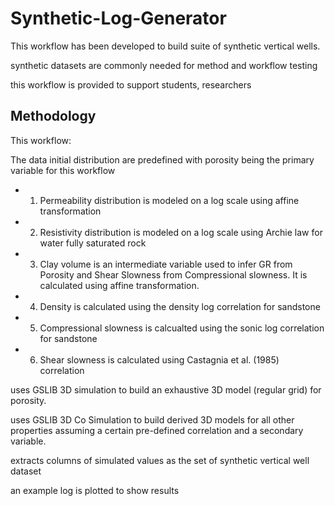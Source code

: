 # Synthetic-Log-Generator

This workflow has been developed to build suite of synthetic vertical wells.

synthetic datasets are commonly needed for method and workflow testing

this workflow is provided to support students, researchers

## Methodology
This workflow:

The data initial distribution are predefined with porosity being the primary variable for this workflow

- 1) Permeability distribution is modeled on a log scale using affine transformation
- 2) Resistivity distribution is modeled on a log scale using Archie law for water fully saturated rock
- 3) Clay volume is an intermediate variable used to infer GR from Porosity and Shear Slowness from Compressional slowness. It is calculated using affine transformation.
- 4) Density is calculated using the density log correlation for sandstone
- 5) Compressional slowness is calcualted using the sonic log correlation for sandstone
- 6) Shear slowness is calculated using Castagnia et al. (1985) correlation


uses GSLIB 3D simulation to build an exhaustive 3D model (regular grid) for porosity.

uses GSLIB 3D Co Simulation to build derived 3D models for all other properties assuming a certain pre-defined correlation and a secondary variable.

extracts columns of simulated values as the set of synthetic vertical well dataset

an example log is plotted to show results
